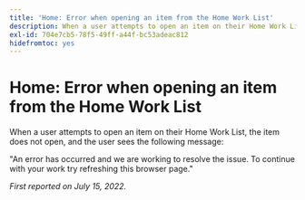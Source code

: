 ```yaml
---
title: 'Home: Error when opening an item from the Home Work List'
description: When a user attempts to open an item on their Home Work List, the item does not open, and the user sees an error message.
exl-id: 704e7cb5-78f5-49ff-a44f-bc53adeac812
hidefromtoc: yes
---
```

# Home: Error when opening an item from the Home Work List

When a user attempts to open an item on their Home Work List, the item does not open, and the user sees the following message:

"An error has occurred and we are working to resolve the issue. To continue with your work try refreshing this browser page."

_First reported on July 15, 2022._
